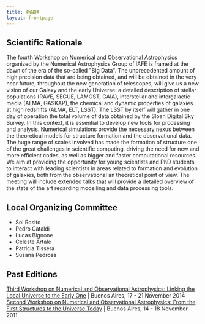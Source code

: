 ```yaml
---
title: 4WNOA
layout: frontpage
---
```


## Scientific Rationale 

The fourth Workshop on Numerical and Observational Astrophysics organized by
the Numerical Astrophysics Group of IAFE is framed at the dawn of the era of
the so-called "Big Data". The unprecedented amount of high precision data that
are being obtained, and will be obtained in the very near future, throughout
the new generation of telescopes, will give us a new vision of our Galaxy and
the early Universe: a detailed description of stellar populations (RAVE, SEGUE,
LAMOST, GAIA), interstellar and intergalactic media (ALMA, GASKAP), the
chemical and dynamic properties of galaxies at high redshifts (ALMA, ELT,
LSST). The LSST by itself will gather in one day of operation the total volume
of data obtained by the Sloan Digital Sky Survey. In this context, it is
essential to develop new tools for processing and analysis. Numerical
simulations provide the necessary nexus between the theoretical models for
structure formation and the observational data. The huge range of scales
involved has made the formation of structure one of the great challenges in
scientific computing, driving the need for new and more efficient codes, as
well as bigger and faster computational resources. We aim at providing the
opportunity for young scientists and PhD students to interact with leading
scientists in areas related to formation and evolution of galaxies, both from
the observational an theoretical point of view. The meeting will include
extended talks that will provide a detailed overview of the state of the art
regarding modelling and data processing tools.

## Local Organizing Committee
- Sol Rosito
- Pedro Cataldi
- Lucas Bignone
- Celeste Artale
- Patricia Tissera
- Susana Pedrosa

## Past Editions

[Third Workshop on Numerical and Observational Astrophysics: Linking the Local Universe to the Early One](http://www.iafe.uba.ar/AstroNum/html/workshop2014/index.html) | Buenos Aires, 17 - 21 November 2014
[Second Workshop on Numerical and Observational Astrophysics: From the First Structures to the Universe Today](http://www.iafe.uba.ar/AstroNum/html/workshop2011/w2011.html) | Buenos Aires, 14 - 18 November 2011

